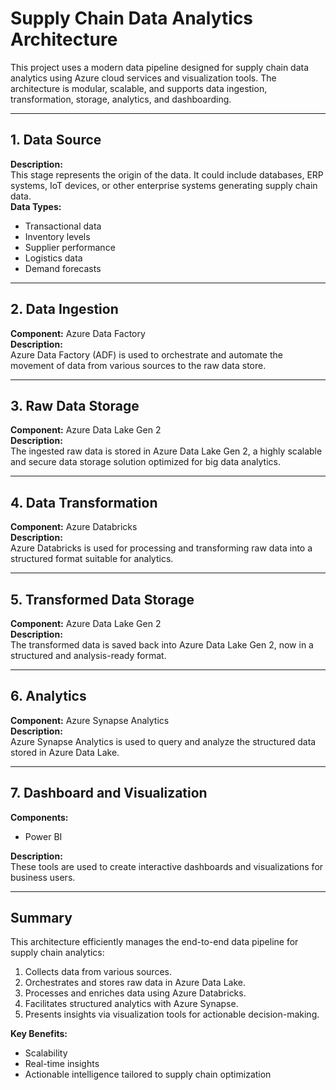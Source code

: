 # Supply Chain Data Analytics Architecture

This project uses a modern data pipeline designed for supply chain data analytics using Azure cloud services and visualization tools. The architecture is modular, scalable, and supports data ingestion, transformation, storage, analytics, and dashboarding.

---

## 1. Data Source  
**Description:**  
This stage represents the origin of the data. It could include databases, ERP systems, IoT devices, or other enterprise systems generating supply chain data.  
**Data Types:**  
- Transactional data  
- Inventory levels  
- Supplier performance  
- Logistics data  
- Demand forecasts  

---

## 2. Data Ingestion  
**Component:** Azure Data Factory  
**Description:**  
Azure Data Factory (ADF) is used to orchestrate and automate the movement of data from various sources to the raw data store.  

---

## 3. Raw Data Storage  
**Component:** Azure Data Lake Gen 2  
**Description:**  
The ingested raw data is stored in Azure Data Lake Gen 2, a highly scalable and secure data storage solution optimized for big data analytics.  

---

## 4. Data Transformation  
**Component:** Azure Databricks  
**Description:**  
Azure Databricks is used for processing and transforming raw data into a structured format suitable for analytics.  

---

## 5. Transformed Data Storage  
**Component:** Azure Data Lake Gen 2  
**Description:**  
The transformed data is saved back into Azure Data Lake Gen 2, now in a structured and analysis-ready format.  

---

## 6. Analytics  
**Component:** Azure Synapse Analytics  
**Description:**  
Azure Synapse Analytics is used to query and analyze the structured data stored in Azure Data Lake.  

---

## 7. Dashboard and Visualization  
**Components:**  
- Power BI  

**Description:**  
These tools are used to create interactive dashboards and visualizations for business users.  

---

## Summary  
This architecture efficiently manages the end-to-end data pipeline for supply chain analytics:  

1. Collects data from various sources.  
2. Orchestrates and stores raw data in Azure Data Lake.  
3. Processes and enriches data using Azure Databricks.  
4. Facilitates structured analytics with Azure Synapse.  
5. Presents insights via visualization tools for actionable decision-making.  

**Key Benefits:**  
- Scalability  
- Real-time insights  
- Actionable intelligence tailored to supply chain optimization  
